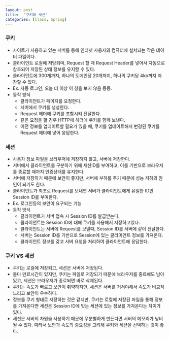 ```yaml
---
layout: post
title:  "쿠키와 세션"
categories: [Class, Spring]
---
```


### 쿠키
- 사이트가 사용하고 있는 서버를 통해 인터넷 사용자의 컴퓨터에 설치되는 작은 데이터 파일이다.
- 클라이언트 로컬에 저당되며, Request 할 때 Request Header를 넣어서 자동으로 참조되어 저장된 상태 정보를 유지할 수 있다.
- 클라이언트에 300개까지, 하나의 도메인당 20개까지, 하나의 쿠키당 4kb까지 저장할 수 있다.
- Ex. 자동 로그인, 오늘 더 이상 이 창을 보지 않음 등등.
- 동작 방식
  - 클라이언트가 페이지를 요청한다.
  - 서버에서 쿠키를 생성한다.
  - Request 헤더에 쿠키를 포함시켜 전달한다.
  - 같은 요청을 할 경우 HTTP에 헤더에 쿠키를 함께 보낸다.
  - 이전 정보를 업데이트할 필요가 있을 때, 쿠키를 업데이트해서 변경된 쿠키를 Request 헤더에 넣어 응답한다.

### 세션
- 사용자 정보 파일을 브라우저에 저장하지 않고, 서버에 저장한다.
- 서버에서 클라이언트를 구분하기 위해 세션ID를 부여하고, 이를 기반으로 브라우저를 종료할 때까지 인증상태를 유지한다.
- 서버에 저장하기 때문에 보안이 좋지만, 서버에 부하를 주기 때문에 성능 저하의 원인이 되기도 한다.
- 클라이언트가 최초로 Request를 보내면 서버가 클라이언트에게 유일한 ID인 Session ID를 부여한다.
- Ex. 로그인등의 보안이 요구되는 기능
- 동작 방식
  - 클라이언트가 서버 접속 시 Session ID를 발급받는다.
  - 클라이언트는 Session ID에 대해 쿠키를 사용해서 저장하고있다.
  - 클라이언트는 서버에 Request를 보낼때, Session ID를 서버에 같이 전달한다.
  - 서버는 Session ID를 기반으로 Session에 있는 클라이언트 정보를 가져온다.
  - 클라이언트 정보를 갖고 서버 요청을 처리하여 클라이언트에 응답한다.

### 쿠키 VS 세션
- 쿠키는 로컬에 저장되고, 세션은 서버에 저장된다.
- 둘다 만료시간이 있지만, 쿠키는 파일로 저장되기 때문에 브라우저를 종료해도 남아있고, 세션은 브라우저가 종료되면 바로 삭제된다.
- 쿠키는 속도가 빠르고 보안이 취약하지만, 세션은 서버를 거쳐야해서 속도가 비교적 느리고 보안이 우수하다.
- 정보를 쿠키 형태로 저장하는 것은 같지만, 쿠키는 로컬에 저장된 파일을 통해 정보를 가져온다면 세션은 Session ID에 맞는 세션에 있는 정보를 가져온다는 차이가 있다.
- 세션은 서버의 자원을 사용하기 때문에 무분별하게 만든다면 서버의 메모리가 낭비될 수 있다. 따라서 보안과 속도의 중요성을 고려해 쿠키와 세션을 선택하는 것이 좋다.